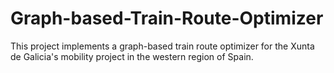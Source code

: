 # Graph-based-Train-Route-Optimizer
This project implements a graph-based train route optimizer for the Xunta de Galicia's mobility project in the western region of Spain. 
